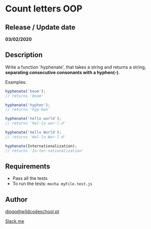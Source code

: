 # Count letters OOP

## Release / Update date
**03/02/2020**

## Description
Write a function 'hyphenate', that takes a string and returns a string, **separating consecutive consonants with a hyphen(-)**.

Examples:
```javascript
hyphenate('boom');
// returns 'boom'

hyphenate('hyphen');
// returns 'hyp-hen'

hyphenate('hello world');
// returns 'hel-lo wor-l-d'

hyphenate('Hello World');
// returns 'Hel-lo Wor-l-d'

hyphenate(Internationalization);
// returns 'In-ter-nationalization'
```

## Requirements
- Pass all the tests
- To run the tests: `mocha myFile.test.js`

## Author
diogo@wildcodeschool.pt

[Slack me](https://app.slack.com/client/T6SG2QGG2/GHP34QVV3/user_profile/UHCFSA63T)
